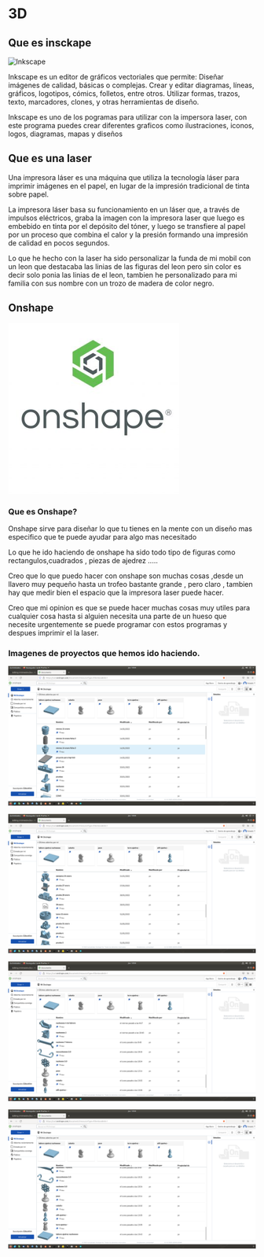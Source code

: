 # 3D
## Que es insckape 

![Inkscape](https://github.com/aRnAu1012/2-trimestre-/blob/main/%C3%ADndice.jpeg)

Inkscape es un editor de gráficos vectoriales que permite: Diseñar imágenes de calidad, básicas o complejas. Crear y editar diagramas, líneas, gráficos,
logotipos, cómics, folletos, entre otros. Utilizar formas, trazos, texto, marcadores, clones, y otras herramientas de diseño.

Inkscape es uno de los pogramas para utilizar con la impersora laser, con este programa puedes crear diferentes graficos como ilustraciones, iconos, logos, diagramas, mapas y diseños 


## Que es una laser 

Una impresora láser es una máquina que utiliza la tecnología láser para imprimir imágenes en el papel, en lugar de la impresión tradicional de tinta sobre papel.

La impresora láser basa su funcionamiento en un láser que, a través de impulsos eléctricos, graba la imagen con la impresora laser que luego es embebido en tinta por el depósito del tóner,
y luego se transfiere al papel por un proceso que combina el calor y la presión formando una impresión de calidad en pocos segundos.

Lo que he hecho con la laser ha sido personalizar la funda de mi mobil con un leon que destacaba las linias de las figuras del leon pero sin color es decir solo ponia
las linias de el leon, tambien he personalizado para mi familia con sus nombre con un trozo de madera de color negro.


## Onshape 
![Onshape](https://github.com/aRnAu1012/2-trimestre-/blob/main/onshape_quote2-348x348.jpg)

### Que es Onshape?

Onshape sirve para diseñar lo que tu tienes en la mente con un diseño mas especifico que te puede ayudar para algo mas necesitado 

Lo que he ido haciendo de onshape ha sido todo tipo de figuras como rectangulos,cuadrados , piezas de ajedrez .....

Creo que lo que puedo hacer con onshape son muchas cosas ,desde un llavero muy pequeño hasta un trofeo bastante grande , pero claro , tambien hay que medir
bien el espacio que la impresora laser puede hacer.

Creo que mi opinion es que se puede hacer muchas cosas muy utiles para cualquier cosa hasta si alguien necesita una parte de un hueso que necesite urgentemente 
se puede programar con estos programas y despues imprimir el la laser.

### Imagenes de proyectos que hemos ido haciendo.

![ejemplo](https://github.com/aRnAu1012/2-trimestre-/blob/main/Captura%20de%20pantalla%20de%202022-02-10%2010-04-12.png)

![ejemplo 1 ](https://github.com/aRnAu1012/2-trimestre-/blob/main/Captura%20de%20pantalla%20de%202022-02-10%2010-04-26.png)

![ejemplo 2](https://github.com/aRnAu1012/2-trimestre-/blob/main/Captura%20de%20pantalla%20de%202022-02-10%2010-04-34.png)

![ejemplo 3](https://github.com/aRnAu1012/2-trimestre-/blob/main/Captura%20de%20pantalla%20de%202022-02-10%2010-04-42.png)




